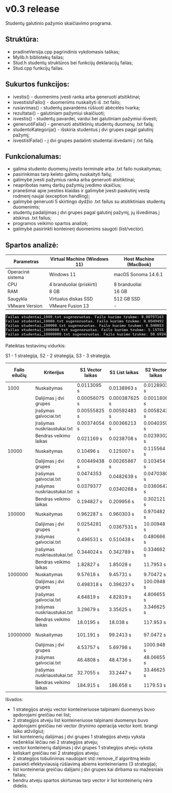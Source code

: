 # v0.3 release

Studentų galutinio pažymio skaičiavimo programa.

## Struktūra:
- pradineVersija.cpp pagrindinis vykdomasis taškas;
- Mylib.h bibliotekų failas;
- Stud.h studentų struktūros bei funkcijų deklaracijų failas;
- Stud.cpp funkcijų failas.

## Sukurtos funkcijos:
- ivestis() - duomenims įvesti ranka arba generuoti atsitiktinai;
- isvestisIsFailo() - duomenims nuskaityti iš .txt failo;
- rusiavimas() - studentų pavardėms rūšiuoti abėcėlės tvarka;
- rezultatai() - galutiniam pažymiui skaičiuoti;
- isvestis() - studentų pavardei, vardui bei galutiniam pažymiui išvesti;
- generuotiFaila() - generuoti atsitiktinių studentų duomenų .txt failą;
- studentoKategorija() - išskiria studentus į dvi grupes pagal galutinį pažymį;
- isvestisIFaila() - į dvi grupes padalinti studentai išvedami į .txt failą.

## Funkcionalumas:
- galima studento duomenų įvestis terminale arba .txt failo nuskaitymas;
- pasirinkimas tarp keleto galimų nuskaityti failų;
- galimybė įvesti pažymius ranka arba generuoti atsitiktinai;
- neapribotas namų darbų pažymių įvedimo skaičius;
- pranešimai apie įvesties klaidas ir galimybė įvesti paskutinį vestą rodmenį naujai (exception handling);
- galimybė generuoti 5 skirtingo dydžio .txt failus su atsitiktiniais studentų duomenimis;
- studentų padalijimas į dvi grupes pagal galutinį pažymį, jų išvedimas į atskirus .txt failus;
- programos veikimo spartos analizė;
- galimybė pasirinkti konteinerį duomenims saugoti (list/vector).

## Spartos analizė:

|Parametras          |Virtual Machine (Windows 11)          |Host Machine (MacBook)           |
|--------------------|--------------------------------------|---------------------------------|
|Operacinė sistema   | Windows 11                           | macOS Sonoma 14.6.1             |
|CPU                 | 4 branduoliai (priskirti)            | 8 branduoliai                   |
|RAM                 | 8 GB                                 | 16 GB                           |
|Saugykla            | Virtualus diskas SSD                 | 512 GB SSD                      |
|VMware Version      | VMware Fusion 13                     | -                               |  
  

  
![Failų generavimo laikai](generavimas.png)

Pateiktas testavimų vidurkis:

S1 - 1 strategija,
S2 - 2 strategija,
S3 - 3 strategija.
 

|Failo eilučių  |Kriterijus                 |S1 Vector laikas |S1 List laikas  |S2 Vector laikas |S2 List laikas  |S3 Vector laikas |S3 List laikas  |
|---------------|---------------------------|-----------------|----------------|-----------------|----------------|-----------------|----------------|
|1000           |Nuskaitymas                |0.0113095 s      |0.0138963 s     |0.0128903 s      |0.0114 s        |     |    |
|               |Dalijimas į dvi grupes     |0.00056075 s     |0.000387625 s   |0.0011806 s      |0.000175 s      |     |    |
|               |Įrašymas galvociai.txt     |0.00555825 s     |0.00592483 s    |0.0058243 s      |0.0057 s        |     |    |
|               |Įrašymas nuskriaustukai.txt|0.00374054 s     |0.00366213 s    |0.0040350 s      |0.0040 s        |     |    |
|               |Bendras veikimo laikas     |0.021169 s       |0.0238708 s     |0.0239302 s      |0.0213 s        |     |    |
|10000          |Nuskaitymas                |0.10496 s        |0.125007 s      |0.115564 s       |0.1047 s        |     |    |
|               |Dalijimas į dvi grupes     |0.00449438 s     |0.00265867 s    |0.103454 s       |0.0027 s        |     |    |
|               |Įrašymas galvociai.txt     |0.0474353 s      |0.0482639 s     |0.0470380 s      |0.0511 s        |     |    |
|               |Įrašymas nuskriaustukai.txt|0.0379377 s      |0.0340268 s     |0.0360647 s      |0.0351 s        |     |    |
|               |Bendras veikimo laikas     |0.194827 s       |0.209956 s      |0.302121 s       |0.1936 s        |     |    |
|100000         |Nuskaitymas                |0.962287 s       |0.960303 s      |0.970482 s       |0.9570 s        |     |    |
|               |Dalijimas į dvi grupes     |0.0254281 s      |0.0367531 s     |10.00948 s       |0.0182 s        |     |    |
|               |Įrašymas galvociai.txt     |0.496531 s       |0.510438 s      |0.480666 s       |0.5062 s        |     |    |
|               |Įrašymas nuskriaustukai.txt|0.344024 s       |0.342789 s      |0.334662 s       |0.3516 s        |     |    |
|               |Bendras veikimo laikas     |1.82827 s        |1.85028 s       |11.7953 s        |1.8329 s        |     |    |
|1000000        |Nuskaitymas                |9.57618 s        |9.45731 s       |9.70472 s        |9.5409 s        |     |    |
|               |Dalijimas į dvi grupes     |0.498318 s       |0.396237 s      |100.0948 s       |0.3173 s        |     |    |
|               |Įrašymas galvociai.txt     |4.64819 s        |4.82819 s       |4.806655 s       |4.9353 s        |     |    |
|               |Įrašymas nuskriaustukai.txt|3.29679 s        |3.35625 s       |3.346625 s       |3.4494 s        |     |    |
|               |Bendras veikimo laikas     |18.0195 s        |18.038 s        |117.953 s        |18.2429 s       |     |    |
|10000000       |Nuskaitymas                |101.191 s        |99.2413 s       |97.0472 s        |98.9798 s       |     |    |
|               |Dalijimas į dvi grupes     |4.53757 s        |5.69798 s       |1000.948 s       |4.45889 s       |     |    |
|               |Įrašymas galvociai.txt     |46.4808 s        |48.4736 s       |48.06655 s       |49.1071 s       |     |    |
|               |Įrašymas nuskriaustukai.txt|32.7055 s        |33.2447 s       |33.46625 s       |33.9666 s       |     |    |
|               |Bendras veikimo laikas     |184.915 s        |186.658 s       |1179.53 s        |186.512 s       |     |    |  

Išvados:
- 1 strategijos atveju vector konteineriuose talpinami duomenys buvo apdorojami greičiau nei list;
- 2 strategijos atveju list konteineriuose talpinami duomenys buvo apdorojami greičiau nei vector (trynimo operacija vector kont. brangi laiko atžvilgiu);
- list konteinerių dalijimas į dvi grupes 1 strategijos atveju vyksta neženkliai lėčiau nei 2 strategijos atveju;
- vector konteinerių dalijimas į dvi grupes 1 strategijos atveju vyksta keliskart greičiau nei 2 strategijos atveju;
- 2 strategijos tobulinimas naudojant std::remove_if algoritmą leido pasiekti efektyviausią rūšiavimą abiems konteineriams (3 strategija);
- list konteineriai greičiau dalijami į dvi grupes kai dirbama su mažesniais failais;
- bendru atveju spartos skirtumas tarp vector ir list konteinerių nėra didelis.
